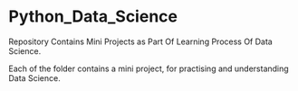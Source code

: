 # Python_Data_Science
Repository Contains Mini Projects as Part Of Learning Process Of Data Science.

Each of the folder contains a mini project, for practising and understanding Data Science.
